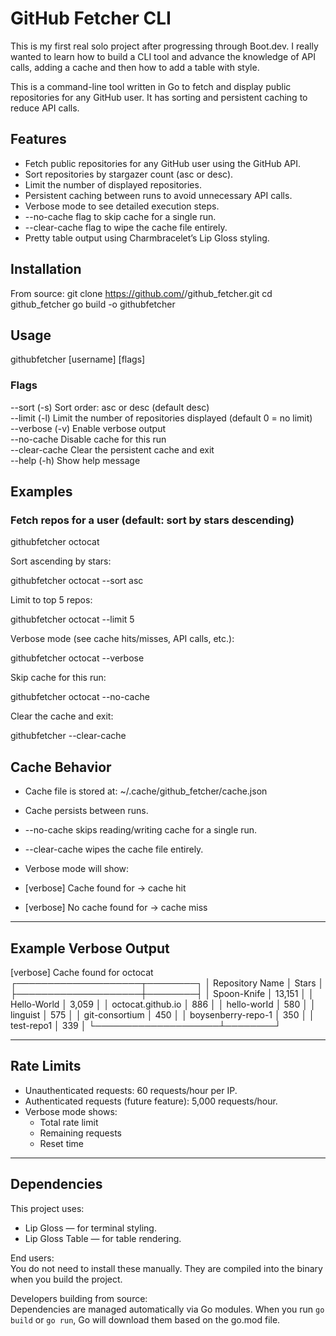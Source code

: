 # GitHub Fetcher CLI

This is my first real solo project after progressing through Boot.dev. I really wanted to learn how to build a CLI tool and advance the knowledge of API calls, adding a cache and then how to add a table with style.

This is a command-line tool written in Go to fetch and display public repositories for any GitHub user. It has sorting and persistent caching to reduce API calls. 


## Features
- Fetch public repositories for any GitHub user using the GitHub API.
- Sort repositories by stargazer count (asc or desc).
- Limit the number of displayed repositories.
- Persistent caching between runs to avoid unnecessary API calls.
- Verbose mode to see detailed execution steps.
- --no-cache flag to skip cache for a single run.
- --clear-cache flag to wipe the cache file entirely.
- Pretty table output using Charmbracelet’s Lip Gloss styling.

## Installation
From source:
git clone https://github.com/<john-1005>/github_fetcher.git
cd github_fetcher
go build -o githubfetcher


## Usage
githubfetcher [username] [flags]

### Flags
--sort (-s)         Sort order: asc or desc (default desc)  
--limit (-l)        Limit the number of repositories displayed (default 0 = no limit)  
--verbose (-v)      Enable verbose output  
--no-cache          Disable cache for this run  
--clear-cache       Clear the persistent cache and exit  
--help (-h)         Show help message

## **Examples**

### Fetch repos for a user (default: sort by stars descending)

githubfetcher octocat

Sort ascending by stars:

githubfetcher octocat --sort asc

Limit to top 5 repos:

githubfetcher octocat --limit 5

Verbose mode (see cache hits/misses, API calls, etc.):

githubfetcher octocat --verbose

Skip cache for this run:

githubfetcher octocat --no-cache

Clear the cache and exit:

githubfetcher --clear-cache

## Cache Behavior
- Cache file is stored at:
~/.cache/github_fetcher/cache.json

- Cache persists between runs.
- --no-cache skips reading/writing cache for a single run.
- --clear-cache wipes the cache file entirely.
- Verbose mode will show:
- [verbose] Cache found for <username> → cache hit
- [verbose] No cache found for <username> → cache miss

---

## Example Verbose Output
[verbose] Cache found for octocat
┌────────────────────┬────────┐
│  Repository Name   │ Stars  │
├────────────────────┼────────┤
│ Spoon-Knife        │ 13,151 │
│ Hello-World        │  3,059 │
│ octocat.github.io  │    886 │
│ hello-worId        │    580 │
│ linguist           │    575 │
│ git-consortium     │    450 │
│ boysenberry-repo-1 │    350 │
│ test-repo1         │    339 │
└────────────────────┴────────┘

---

## Rate Limits
- Unauthenticated requests: 60 requests/hour per IP.
- Authenticated requests (future feature): 5,000 requests/hour.
- Verbose mode shows:
  - Total rate limit
  - Remaining requests
  - Reset time

---

## Dependencies
This project uses:
- Lip Gloss — for terminal styling.
- Lip Gloss Table — for table rendering.

End users:  
You do not need to install these manually. They are compiled into the binary when you build the project.

Developers building from source:  
Dependencies are managed automatically via Go modules. When you run `go build` or `go run`, Go will download them based on the go.mod file.






